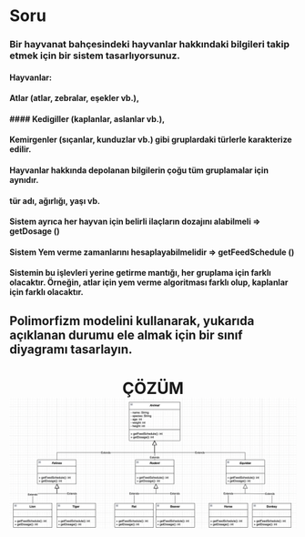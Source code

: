 # Soru

### Bir hayvanat bahçesindeki hayvanlar hakkındaki bilgileri takip etmek için bir sistem tasarlıyorsunuz.

#### Hayvanlar:
#### Atlar (atlar, zebralar, eşekler vb.),
#### #### Kedigiller (kaplanlar, aslanlar vb.),
#### Kemirgenler (sıçanlar, kunduzlar vb.) gibi gruplardaki türlerle karakterize edilir.
#### Hayvanlar hakkında depolanan bilgilerin çoğu tüm gruplamalar için aynıdır.
#### tür adı, ağırlığı, yaşı vb.
#### Sistem ayrıca her hayvan için belirli ilaçların dozajını alabilmeli => getDosage ()
#### Sistem Yem verme zamanlarını hesaplayabilmelidir => getFeedSchedule ()
#### Sistemin bu işlevleri yerine getirme mantığı, her gruplama için farklı olacaktır. Örneğin, atlar için yem verme algoritması farklı olup, kaplanlar için farklı olacaktır.
#### 
## Polimorfizm modelini kullanarak, yukarıda açıklanan durumu ele almak için bir sınıf diyagramı tasarlayın.

<div align="center"><h1>ÇÖZÜM
<img src="zoo-management-uml-diagram.png" width="1000px"></div>